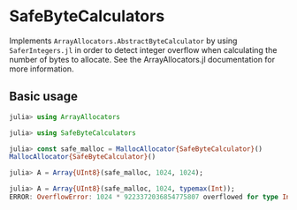 # SafeByteCalculators

Implements `ArrayAllocators.AbstractByteCalculator` by using `SaferIntegers.jl` in order to detect integer overflow when calculating the number of bytes to allocate.
See the ArrayAllocators.jl documentation for more information.

## Basic usage

```julia
julia> using ArrayAllocators

julia> using SafeByteCalculators

julia> const safe_malloc = MallocAllocator{SafeByteCalculator}()
MallocAllocator{SafeByteCalculator}()

julia> A = Array{UInt8}(safe_malloc, 1024, 1024);

julia> A = Array{UInt8}(safe_malloc, 1024, typemax(Int));
ERROR: OverflowError: 1024 * 9223372036854775807 overflowed for type Int64
```
